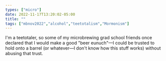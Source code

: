 ```yaml
---
types: ["micro"]
date: 2022-11-17T13:20:02-05:00
title: ""
tags: ["mbnov2022","alcohol","teetotalism","Mormonism"]
---
```

I'm a teetotaler, so some of my microbrewing grad school friends once declared that I would make a good "beer eunuch"—I could be trusted to hold onto a barrel (or whatever—I don't know how this stuff works) without abusing that trust.
